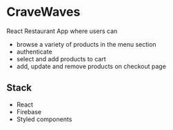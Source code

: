 # CraveWaves

React Restaurant App where users can  

* browse a variety of products in the menu section
* authenticate
* select and add products to cart
* add, update and remove products on checkout page

## Stack

* React
* Firebase
* Styled components



